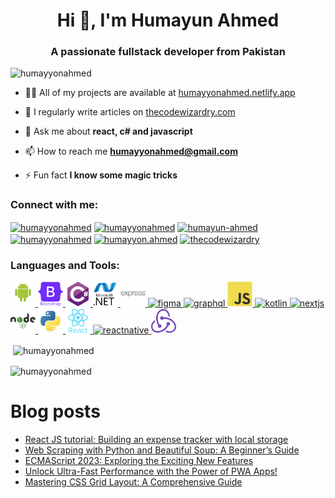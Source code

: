 <h1 align="center">Hi 👋, I'm Humayun Ahmed</h1>
<h3 align="center">A passionate fullstack developer from Pakistan</h3>

<p align="left"> <img src="https://komarev.com/ghpvc/?username=humayyonahmed&label=Profile%20views&color=0e75b6&style=flat" alt="humayyonahmed" /> </p>

- 👨‍💻 All of my projects are available at [humayyonahmed.netlify.app](humayyonahmed.netlify.app)

- 📝 I regularly write articles on [thecodewizardry.com](thecodewizardry.com)

- 💬 Ask me about **react, c# and javascript**

- 📫 How to reach me **humayyonahmed@gmail.com**

- ⚡ Fun fact **I know some magic tricks**

<h3 align="left">Connect with me:</h3>
<p align="left">
<a href="https://twitter.com/humayyonahmed" target="blank"><img align="center" src="https://raw.githubusercontent.com/rahuldkjain/github-profile-readme-generator/master/src/images/icons/Social/twitter.svg" alt="humayyonahmed" height="30" width="40" /></a>
<a href="https://linkedin.com/in/humayyonahmed" target="blank"><img align="center" src="https://raw.githubusercontent.com/rahuldkjain/github-profile-readme-generator/master/src/images/icons/Social/linked-in-alt.svg" alt="humayyonahmed" height="30" width="40" /></a>
<a href="https://stackoverflow.com/users/3520794/humayun-ahmed" target="blank"><img align="center" src="https://raw.githubusercontent.com/rahuldkjain/github-profile-readme-generator/master/src/images/icons/Social/stack-overflow.svg" alt="humayun-ahmed" height="30" width="40" /></a>
<a href="https://fb.com/humayyonahmed" target="blank"><img align="center" src="https://raw.githubusercontent.com/rahuldkjain/github-profile-readme-generator/master/src/images/icons/Social/facebook.svg" alt="humayyonahmed" height="30" width="40" /></a>
<a href="https://instagram.com/humayyon.ahmed" target="blank"><img align="center" src="https://raw.githubusercontent.com/rahuldkjain/github-profile-readme-generator/master/src/images/icons/Social/instagram.svg" alt="humayyon.ahmed" height="30" width="40" /></a>
<a href="https://www.youtube.com/c/thecodewizardry" target="blank"><img align="center" src="https://raw.githubusercontent.com/rahuldkjain/github-profile-readme-generator/master/src/images/icons/Social/youtube.svg" alt="thecodewizardry" height="30" width="40" /></a>
</p>

<h3 align="left">Languages and Tools:</h3>
<p align="left"> <a href="https://developer.android.com" target="_blank" rel="noreferrer"> <img src="https://raw.githubusercontent.com/devicons/devicon/master/icons/android/android-original-wordmark.svg" alt="android" width="40" height="40"/> </a> <a href="https://getbootstrap.com" target="_blank" rel="noreferrer"> <img src="https://raw.githubusercontent.com/devicons/devicon/master/icons/bootstrap/bootstrap-plain-wordmark.svg" alt="bootstrap" width="40" height="40"/> </a> <a href="https://www.w3schools.com/cs/" target="_blank" rel="noreferrer"> <img src="https://raw.githubusercontent.com/devicons/devicon/master/icons/csharp/csharp-original.svg" alt="csharp" width="40" height="40"/> </a> <a href="https://dotnet.microsoft.com/" target="_blank" rel="noreferrer"> <img src="https://raw.githubusercontent.com/devicons/devicon/master/icons/dot-net/dot-net-original-wordmark.svg" alt="dotnet" width="40" height="40"/> </a> <a href="https://expressjs.com" target="_blank" rel="noreferrer"> <img src="https://raw.githubusercontent.com/devicons/devicon/master/icons/express/express-original-wordmark.svg" alt="express" width="40" height="40"/> </a> <a href="https://www.figma.com/" target="_blank" rel="noreferrer"> <img src="https://www.vectorlogo.zone/logos/figma/figma-icon.svg" alt="figma" width="40" height="40"/> </a> <a href="https://graphql.org" target="_blank" rel="noreferrer"> <img src="https://www.vectorlogo.zone/logos/graphql/graphql-icon.svg" alt="graphql" width="40" height="40"/> </a> <a href="https://developer.mozilla.org/en-US/docs/Web/JavaScript" target="_blank" rel="noreferrer"> <img src="https://raw.githubusercontent.com/devicons/devicon/master/icons/javascript/javascript-original.svg" alt="javascript" width="40" height="40"/> </a> <a href="https://kotlinlang.org" target="_blank" rel="noreferrer"> <img src="https://www.vectorlogo.zone/logos/kotlinlang/kotlinlang-icon.svg" alt="kotlin" width="40" height="40"/> </a> <a href="https://nextjs.org/" target="_blank" rel="noreferrer"> <img src="https://cdn.worldvectorlogo.com/logos/nextjs-2.svg" alt="nextjs" width="40" height="40"/> </a> <a href="https://nodejs.org" target="_blank" rel="noreferrer"> <img src="https://raw.githubusercontent.com/devicons/devicon/master/icons/nodejs/nodejs-original-wordmark.svg" alt="nodejs" width="40" height="40"/> </a> <a href="https://www.python.org" target="_blank" rel="noreferrer"> <img src="https://raw.githubusercontent.com/devicons/devicon/master/icons/python/python-original.svg" alt="python" width="40" height="40"/> </a> <a href="https://reactjs.org/" target="_blank" rel="noreferrer"> <img src="https://raw.githubusercontent.com/devicons/devicon/master/icons/react/react-original-wordmark.svg" alt="react" width="40" height="40"/> </a> <a href="https://reactnative.dev/" target="_blank" rel="noreferrer"> <img src="https://reactnative.dev/img/header_logo.svg" alt="reactnative" width="40" height="40"/> </a> <a href="https://redux.js.org" target="_blank" rel="noreferrer"> <img src="https://raw.githubusercontent.com/devicons/devicon/master/icons/redux/redux-original.svg" alt="redux" width="40" height="40"/> </a> </p>

<p>&nbsp;<img align="center" src="https://github-readme-stats.vercel.app/api?username=humayyonahmed&show_icons=true&locale=en" alt="humayyonahmed" /></p>

<p><img align="center" src="https://github-readme-streak-stats.herokuapp.com/?user=humayyonahmed&" alt="humayyonahmed" /></p>


# Blog posts
<!-- BLOG-POST-LIST:START -->
- [React JS tutorial: Building an expense tracker with local storage](https://thecodewizardry.com/react-js-tutorial-building-an-expense-tracker-with-local-storage/)
- [Web Scraping with Python and Beautiful Soup: A Beginner’s Guide](https://thecodewizardry.com/web-scraping-with-python-and-beautiful-soup-a-beginners-guide/)
- [ECMAScript 2023: Exploring the Exciting New Features](https://thecodewizardry.com/ecmascript-2023-exploring-the-exciting-new-features/)
- [Unlock Ultra-Fast Performance with the Power of PWA Apps!](https://thecodewizardry.com/unlock-ultra-fast-performance-with-the-power-of-pwa-apps/)
- [Mastering CSS Grid Layout: A Comprehensive Guide](https://thecodewizardry.com/mastering-css-grid-layout-a-comprehensive-guide/)
<!-- BLOG-POST-LIST:END -->
